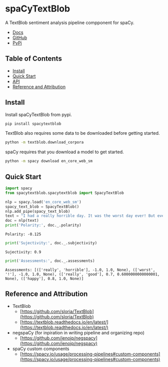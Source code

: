 # spaCyTextBlob

A TextBlob sentiment analysis pipeline compponent for spaCy.

- [Docs](https://spacytextblob.netlify.app/)
- [GitHub](https://github.com/SamEdwardes/spaCyTextBlob)
- [PyPi](https://pypi.org/project/spacytextblob/)

## Table of Contents

- [Install](#install)
- [Quick Start](#quick-start)
- [API](#api)
- [Reference and Attribution](#reference-and-attribution)

## Install

Install spaCyTextBlob from pypi.

```bash
pip install spacytextblob
```

TextBlob also requires some data to be downloaded before getting started.

```bash
python -m textblob.download_corpora
```

spaCy requires that you download a model to get started.

```bash
python -m spacy download en_core_web_sm
```

## Quick Start


```python
import spacy
from spacytextblob.spacytextblob import SpacyTextBlob

nlp = spacy.load('en_core_web_sm')
spacy_text_blob = SpacyTextBlob()
nlp.add_pipe(spacy_text_blob)
text = "I had a really horrible day. It was the worst day ever! But every now and then I have a really good day that makes me happy."
doc = nlp(text)
print('Polarity:', doc._.polarity)
```

    Polarity: -0.125



```python
print('Sujectivity:', doc._.subjectivity)
```

    Sujectivity: 0.9



```python
print('Assessments:', doc._.assessments)
```

    Assessments: [(['really', 'horrible'], -1.0, 1.0, None), (['worst', '!'], -1.0, 1.0, None), (['really', 'good'], 0.7, 0.6000000000000001, None), (['happy'], 0.8, 1.0, None)]


## Reference and Attribution

- TextBlob
    - [https://github.com/sloria/TextBlob](https://github.com/sloria/TextBlob)
    - [https://textblob.readthedocs.io/en/latest/](https://textblob.readthedocs.io/en/latest/)
- negspaCy (for inpiration in writing pipeline and organizing repo)
    - [https://github.com/jenojp/negspacy](https://github.com/jenojp/negspacy)
- spaCy custom components
    - [https://spacy.io/usage/processing-pipelines#custom-components](https://spacy.io/usage/processing-pipelines#custom-components)
